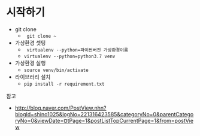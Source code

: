# 시작하기



- git clone
  - ` git clone ~`
- 가상환경 셋팅
  - ` virtualenv --python=파이썬버전 가상환경이름`
  - `virtualenv --python=python3.7 venv`
- 가상환경 실행
  - `source venv/bin/activate`
- 라이브러리 설치
  - `pip install -r requirement.txt`



참고

- <http://blog.naver.com/PostView.nhn?blogId=shino1025&logNo=221316423585&categoryNo=0&parentCategoryNo=0&viewDate=¤tPage=1&postListTopCurrentPage=1&from=postView>